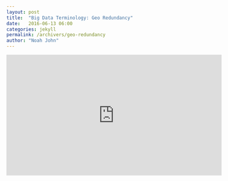```yaml
---
layout: post
title:  "Big Data Terminology: Geo Redundancy"
date:   2016-06-13 06:00
categories: jekyll
permalink: /archivers/geo-redundancy
author: "Noah John"
---
```


<iframe width="560" height="315" src="https://www.youtube.com/embed/owKsDEiknWA" frameborder="0" allowfullscreen></iframe>